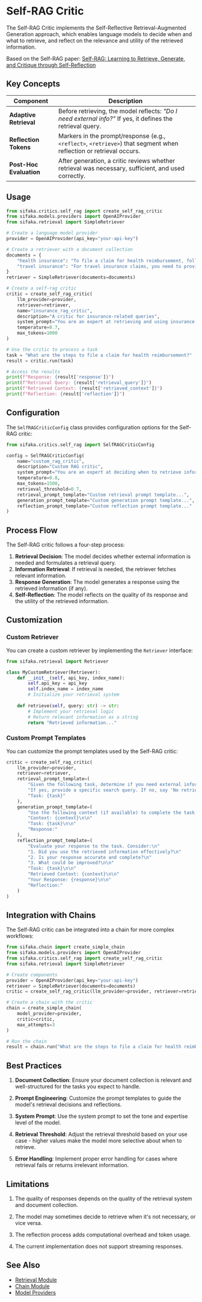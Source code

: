 # Self-RAG Critic

The Self-RAG Critic implements the Self-Reflective Retrieval-Augmented Generation approach, which enables language models to decide when and what to retrieve, and reflect on the relevance and utility of the retrieved information.

Based on the Self-RAG paper: [Self-RAG: Learning to Retrieve, Generate, and Critique through Self-Reflection](https://arxiv.org/abs/2310.11511)

## Key Concepts

| Component               | Description                                                                                                        |
| ----------------------- | ------------------------------------------------------------------------------------------------------------------ |
| **Adaptive Retrieval**  | Before retrieving, the model reflects: *"Do I need external info?"* If yes, it defines the retrieval query.        |
| **Reflection Tokens**   | Markers in the prompt/response (e.g., `<reflect>`, `<retrieve>`) that segment when reflection or retrieval occurs. |
| **Post-Hoc Evaluation** | After generation, a critic reviews whether retrieval was necessary, sufficient, and used correctly.                |

## Usage

```python
from sifaka.critics.self_rag import create_self_rag_critic
from sifaka.models.providers import OpenAIProvider
from sifaka.retrieval import SimpleRetriever

# Create a language model provider
provider = OpenAIProvider(api_key="your-api-key")

# Create a retriever with a document collection
documents = {
    "health insurance": "To file a claim for health reimbursement, follow these steps: 1) Complete the claim form...",
    "travel insurance": "For travel insurance claims, you need to provide: 1) Proof of travel 2) Incident report..."
}
retriever = SimpleRetriever(documents=documents)

# Create a self-rag critic
critic = create_self_rag_critic(
    llm_provider=provider,
    retriever=retriever,
    name="insurance_rag_critic",
    description="A critic for insurance-related queries",
    system_prompt="You are an expert at retrieving and using insurance information.",
    temperature=0.7,
    max_tokens=1000
)

# Use the critic to process a task
task = "What are the steps to file a claim for health reimbursement?"
result = critic.run(task)

# Access the results
print(f"Response: {result['response']}")
print(f"Retrieval Query: {result['retrieval_query']}")
print(f"Retrieved Context: {result['retrieved_context']}")
print(f"Reflection: {result['reflection']}")
```

## Configuration

The `SelfRAGCriticConfig` class provides configuration options for the Self-RAG critic:

```python
from sifaka.critics.self_rag import SelfRAGCriticConfig

config = SelfRAGCriticConfig(
    name="custom_rag_critic",
    description="Custom RAG critic",
    system_prompt="You are an expert at deciding when to retrieve information.",
    temperature=0.8,
    max_tokens=1500,
    retrieval_threshold=0.7,
    retrieval_prompt_template="Custom retrieval prompt template...",
    generation_prompt_template="Custom generation prompt template...",
    reflection_prompt_template="Custom reflection prompt template..."
)
```

## Process Flow

The Self-RAG critic follows a four-step process:

1. **Retrieval Decision**: The model decides whether external information is needed and formulates a retrieval query.
2. **Information Retrieval**: If retrieval is needed, the retriever fetches relevant information.
3. **Response Generation**: The model generates a response using the retrieved information (if any).
4. **Self-Reflection**: The model reflects on the quality of its response and the utility of the retrieved information.

## Customization

### Custom Retriever

You can create a custom retriever by implementing the `Retriever` interface:

```python
from sifaka.retrieval import Retriever

class MyCustomRetriever(Retriever):
    def __init__(self, api_key, index_name):
        self.api_key = api_key
        self.index_name = index_name
        # Initialize your retrieval system
        
    def retrieve(self, query: str) -> str:
        # Implement your retrieval logic
        # Return relevant information as a string
        return "Retrieved information..."
```

### Custom Prompt Templates

You can customize the prompt templates used by the Self-RAG critic:

```python
critic = create_self_rag_critic(
    llm_provider=provider,
    retriever=retriever,
    retrieval_prompt_template=(
        "Given the following task, determine if you need external information. "
        "If yes, provide a specific search query. If no, say 'No retrieval needed.'\n\n"
        "Task: {task}"
    ),
    generation_prompt_template=(
        "Use the following context (if available) to complete the task.\n\n"
        "Context: {context}\n\n"
        "Task: {task}\n\n"
        "Response:"
    ),
    reflection_prompt_template=(
        "Evaluate your response to the task. Consider:\n"
        "1. Did you use the retrieved information effectively?\n"
        "2. Is your response accurate and complete?\n"
        "3. What could be improved?\n\n"
        "Task: {task}\n\n"
        "Retrieved Context: {context}\n\n"
        "Your Response: {response}\n\n"
        "Reflection:"
    )
)
```

## Integration with Chains

The Self-RAG critic can be integrated into a chain for more complex workflows:

```python
from sifaka.chain import create_simple_chain
from sifaka.models.providers import OpenAIProvider
from sifaka.critics.self_rag import create_self_rag_critic
from sifaka.retrieval import SimpleRetriever

# Create components
provider = OpenAIProvider(api_key="your-api-key")
retriever = SimpleRetriever(documents=documents)
critic = create_self_rag_critic(llm_provider=provider, retriever=retriever)

# Create a chain with the critic
chain = create_simple_chain(
    model_provider=provider,
    critic=critic,
    max_attempts=3
)

# Run the chain
result = chain.run("What are the steps to file a claim for health reimbursement?")
```

## Best Practices

1. **Document Collection**: Ensure your document collection is relevant and well-structured for the tasks you expect to handle.

2. **Prompt Engineering**: Customize the prompt templates to guide the model's retrieval decisions and reflections.

3. **System Prompt**: Use the system prompt to set the tone and expertise level of the model.

4. **Retrieval Threshold**: Adjust the retrieval threshold based on your use case - higher values make the model more selective about when to retrieve.

5. **Error Handling**: Implement proper error handling for cases where retrieval fails or returns irrelevant information.

## Limitations

1. The quality of responses depends on the quality of the retrieval system and document collection.

2. The model may sometimes decide to retrieve when it's not necessary, or vice versa.

3. The reflection process adds computational overhead and token usage.

4. The current implementation does not support streaming responses.

## See Also

- [Retrieval Module](../retrieval/index.md)
- [Chain Module](../chain/index.md)
- [Model Providers](../models/index.md)

